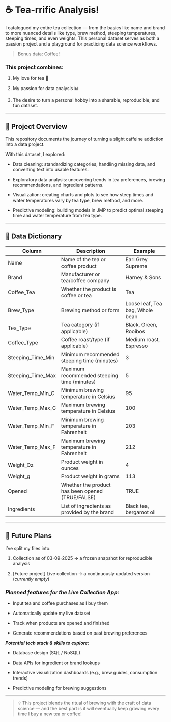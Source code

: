 # ☕ Tea-rrific Analysis!

I catalogued my entire tea collection — from the basics like name and brand to more nuanced details like type, brew method, steeping temperatures, steeping times, and even weights. This personal dataset serves as both a passion project and a playground for practicing data science workflows.  
> Bonus data: Coffee!  
  
### This project combines:

1. My love for tea 🍵

2. My passion for data analysis 📊

3. The desire to turn a personal hobby into a sharable, reproducible, and fun dataset.
___
## 📂 Project Overview

This repository documents the journey of turning a slight caffeine addiction into a data project.  

With this dataset, I explored:

- Data cleaning: standardizing categories, handling missing data, and converting text into usable features.

- Exploratory data analysis: uncovering trends in tea preferences, brewing recommendations, and ingredient patterns.

- Visualization: creating charts and plots to see how steep times and water temperatures vary by tea type, brew method, and more.

- Predictive modeling: building models in JMP to predict optimal steeping time and water temperature from tea type.
___
## 🧾 Data Dictionary
| Column | Description | Example |
|--------|-------------|---------|
| Name | Name of the tea or coffee product | Earl Grey Supreme |
| Brand | Manufacturer or tea/coffee company | Harney & Sons |
| Coffee_Tea | Whether the product is coffee or tea | Tea |
| Brew_Type |	Brewing method or form |	Loose leaf, Tea bag, Whole bean
| Tea_Type | Tea category (if applicable) |	Black, Green, Rooibos
| Coffee_Type	| Coffee roast/type (if applicable)	| Medium roast, Espresso
| Steeping_Time_Min	| Minimum recommended steeping time (minutes)	| 3
| Steeping_Time_Max	| Maximum recommended steeping time (minutes)	| 5
| Water_Temp_Min_C	| Minimum brewing temperature in Celsius	| 95
| Water_Temp_Max_C	| Maximum brewing temperature in Celsius	| 100
| Water_Temp_Min_F	| Minimum brewing temperature in Fahrenheit	| 203
| Water_Temp_Max_F	| Maximum brewing temperature in Fahrenheit	| 212
| Weight_Oz	| Product weight in ounces	| 4
| Weight_g	| Product weight in grams	| 113
| Opened	| Whether the product has been opened (TRUE/FALSE)	| TRUE
Ingredients	| List of ingredients as provided by the brand	| Black tea, bergamot oil
___
## 🚀 Future Plans

I’ve split my files into:

1. Collection as of 03-09-2025 → a frozen snapshot for reproducible analysis

2. [Future project] Live collection → a continuously updated version (*currently empty*)

### ***Planned features for the Live Collection App:***

- Input tea and coffee purchases as I buy them

- Automatically update my live dataset

- Track when products are opened and finished

- Generate recommendations based on past brewing preferences

***Potential tech stack & skills to explore:***

- Database design (SQL / NoSQL)

- Data APIs for ingredient or brand lookups

- Interactive visualization dashboards (e.g., brew guides, consumption trends)

- Predictive modeling for brewing suggestions
___
> 💡 This project blends the ritual of brewing with the craft of data science — and the best part is it will eventually keep growing every time I buy a new tea or coffee!
